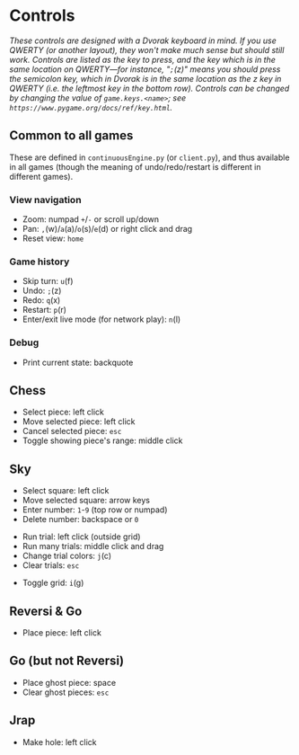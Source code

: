 # Controls

*These controls are designed with a Dvorak keyboard in mind. If you use QWERTY (or another layout), they won't make much sense but should still work. Controls are listed as the key to press, and the key which is in the same location on QWERTY&mdash;for instance, "`;`(z)" means you should press the semicolon key, which in Dvorak is in the same location as the z key in QWERTY (i.e. the leftmost key in the bottom row). Controls can be changed by changing the value of `game.keys.<name>`; see `https://www.pygame.org/docs/ref/key.html`.*

## Common to all games

These are defined in `continuousEngine.py` (or `client.py`), and thus available in all games (though the meaning of undo/redo/restart is different in different games).

### View navigation

* Zoom: numpad `+`/`-` or scroll up/down
* Pan: `,`(w)/`a`(a)/`o`(s)/`e`(d) or right click and drag
* Reset view: `home`

### Game history

* Skip turn: `u`(f)
* Undo: `;`(z)
* Redo: `q`(x)
* Restart: `p`(r)
* Enter/exit live mode (for network play): `n`(l)

### Debug

* Print current state: backquote


## Chess

* Select piece: left click
* Move selected piece: left click
* Cancel selected piece: `esc`
* Toggle showing piece's range: middle click

## Sky

* Select square: left click
* Move selected square: arrow keys
* Enter number: `1`-`9` (top row or numpad)
* Delete number: backspace or `0`

- Run trial: left click (outside grid)
- Run many trials: middle click and drag
- Change trial colors: `j`(c)
- Clear trials: `esc`

* Toggle grid: `i`(g)

## Reversi & Go

* Place piece: left click

## Go (but not Reversi)

* Place ghost piece: space
* Clear ghost pieces: `esc`

## Jrap

* Make hole: left click
